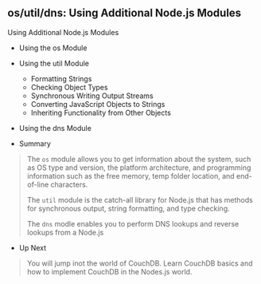 ## os/util/dns: Using Additional Node.js Modules

Using Additional Node.js Modules 

- Using the os Module
	
- Using the util Module
  - Formatting Strings
  - Checking Object Types
  - Synchronous Writing Output Streams
  - Converting JavaScript Objects to Strings
  - Inheriting Functionality from Other Objects
	
- Using the dns Module
	
- Summary
> The `os` module allows you to get information about the system, such as OS
> type and version, the platform architecture, and programming information such
> as the free memory, temp folder location, and end-of-line characters.
>
> The `util` module is the catch-all library for Node.js that has methods for 
> synchronous output, string formatting, and type checking.
>
> The `dns` modle enables you to perform DNS lookups and reverse lookups from
> a Node.js

- Up Next
> You will jump inot the world of CouchDB. Learn CouchDB basics and how to
> implement CouchDB in the Nodes.js world.

